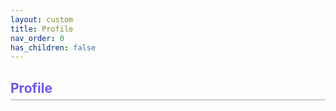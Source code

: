 ```yaml
---
layout: custom
title: Profile
nav_order: 0
has_children: false
---
```


<body>
    <h2 class='heading'><strong>Profile</strong></h2>
    <div class='profile-container'></div>
</body>

<script type='module'>
    import auth from '../../assets/js/signin.js';
    import { onAuthStateChanged, signInWithPopup, GoogleAuthProvider } from "https://www.gstatic.com/firebasejs/11.6.0/firebase-auth.js";

    const div = document.querySelector('.profile-container');

    onAuthStateChanged(auth, (user) => {
        div.innerHTML = '';

        if (user) {
            // user is signed in so show this
            const img = document.createElement('img');
            img.src = user.photoURL;
            img.alt = 'Profile Photo';
            img.className = 'profile-img container-element';

            div.appendChild(img);

            // user information
            const info = document.createElement('div');
            info.className = 'container-element';
            div.appendChild(info);

            const p = document.createElement('p');
            p.textContent = user.displayName;
            p.className = 'user-name'
            info.appendChild(p);

            const p1 = document.createElement('p');
            p1.textContent = user.email;
            info.appendChild(p1);

            const p2 = document.createElement('p');
            p2.textContent = 'Member since: ' + user.metadata.creationTime;
            info.appendChild(p2);

            // add sign out button to change users if needed
            const button = document.createElement('button');
            button.textContent = 'Sign Out';
            button.className = 'container-element sign-out';

            button.addEventListener('click', () => {
                auth.signOut();
                window.location.reload();
            })

            div.appendChild(button);
        } else {
            // space showing that a user is not signed in
            const container = document.querySelector('.profile-container');
            container.className = 'profile-container signed-out'
            const button = document.createElement('button');
            container.appendChild(button);

            button.textContent = 'Sign in';
            button.className = 'container-element sign-in';
            button.addEventListener('click', () => {
                const provider = new GoogleAuthProvider();
                return signInWithPopup(auth, provider);
            });
        }
    });
</script>

<style>
    .profile-container {
        display: flex;
        border: 1px solid #cccccc;
        margin: 50px auto;
        justify-content: left;
        align-items: center;
        margin-top: 5px;
        background: #f9f9f9;
        border-radius: 10px;
    }

    .container-element {
        margin: 15px;
    }

    .profile-img {
        border-radius: 50%;
        border: 1px solid black;
    }

    .heading {
        margin-bottom: 0;
        color: #7253ed;
    }

    .user-name {
        font-weight: bold;
    }

    .sign-out {
        color: #B22222;
        border: 2px solid #B22222;
        border-radius: 10px;
        background: rgba(222, 106, 106, 0.4);
        padding: 10px;
        margin-left: 70px;
    }

    .sign-in {
        color: green;
        border: 2px solid green;
        border-radius: 10px;
        padding: 10px;
        background: rgba(147, 225, 147, 0.4);
    }

    .signed-out {
        justify-content: center;
    }
</style>